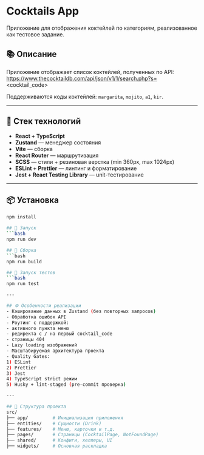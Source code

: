 # Cocktails App

Приложение для отображения коктейлей по категориям, реализованное как тестовое задание.

## 📚 Описание

Приложение отображает список коктейлей, полученных по API:  
https://www.thecocktaildb.com/api/json/v1/1/search.php?s=<cocktail_code>

Поддерживаются коды коктейлей: `margarita`, `mojito`, `a1`, `kir`.

---

## 🚀 Стек технологий

- **React + TypeScript**
- **Zustand** — менеджер состояния
- **Vite** — сборка
- **React Router** — маршрутизация
- **SCSS** — стили + резиновая верстка (min 360px, max 1024px)
- **ESLint + Prettier** — линтинг и форматирование
- **Jest + React Testing Library** — unit-тестирование

---

## 📦 Установка

````bash
npm install

## 🚀 Запуск
```bash
npm run dev

## 🔨 Сборка
```bash
npm run build

## 🧪 Запуск тестов
```bash
npm run test

---

## ⚙️ Особенности реализации
- Кэширование данных в Zustand (без повторных запросов)
- Обработка ошибок API
- Роутинг с поддержкой:
- активного пункта меню
- редиректа с / на первый cocktail_code
- страницы 404
- Lazy loading изображений
- Масштабируемая архитектура проекта
- Quality Gates:
1) ESLint
2) Prettier
3) Jest
4) TypeScript strict режим
5) Husky + lint-staged (pre-commit проверка)

---

## 🧱 Структура проекта
src/
├── app/         # Инициализация приложения
├── entities/    # Сущности (Drink)
├── features/    # Меню, карточки и т.д.
├── pages/       # Страницы (CocktailPage, NotFoundPage)
├── shared/      # Конфиги, хелперы, UI
├── widgets/     # Основная раскладка
````
